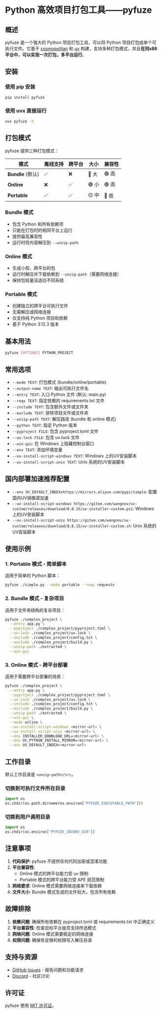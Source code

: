#  Python 高效项目打包工具——pyfuze 

## 概述

pyfuze 是一个强大的 Python 项目打包工具，可以将 Python 项目打包成单个可执行文件。它基于 [cosmopolitan](https://github.com/jart/cosmopolitan) 和 [uv](https://github.com/astral-sh/uv) 构建，支持多种打包模式，并且**在同x86平台中，可以实现一次打包，多平台运行**。

## 安装

### 使用 pip 安装
```bash
pip install pyfuze
```

### 使用 uvx 直接运行
```bash
uvx pyfuze -h
```

## 打包模式

pyfuze 提供三种打包模式：

| 模式 | 离线支持 | 跨平台 | 大小 | 兼容性 |
|------|----------|--------|------|--------|
| **Bundle** (默认) | ✅ | ❌ | 🔴 大 | 🟢 高 |
| **Online** | ❌ | ✅ | 🟢 小 | 🟢 高 |
| **Portable** | ✅ | ✅ | 🟡 中 | 🔴 低 |

### Bundle 模式
- 包含 Python 和所有依赖项
- 只能在打包时的相同平台上运行
- 提供最高兼容性
- 运行时将内容解压到 `--unzip-path`

### Online 模式
- 生成小型、跨平台的包
- 运行时解压并下载依赖到 `--unzip-path`（需要网络连接）
- 保持包轻量且适应不同系统

### Portable 模式
- 创建独立的跨平台可执行文件
- 无需解压或网络连接
- 仅支持纯 Python 项目和依赖
- 基于 Python 3.12.3 版本

## 基本用法

```bash
pyfuze [OPTIONS] PYTHON_PROJECT
```

## 常用选项

- `--mode TEXT`: 打包模式 (bundle/online/portable)
- `--output-name TEXT`: 输出可执行文件名
- `--entry TEXT`: 入口 Python 文件 (默认: main.py)
- `--reqs TEXT`: 指定依赖的 requirements.txt 文件
- `--include TEXT`: 包含额外文件或文件夹
- `--exclude TEXT`: 排除项目文件或文件夹
- `--unzip-path TEXT`: 解压路径 (bundle 和 online 模式)
- `--python TEXT`: 指定 Python 版本
- `--pyproject FILE`: 包含 pyproject.toml 文件
- `--uv-lock FILE`: 包含 uv.lock 文件
- `--win-gui`: 在 Windows 上隐藏控制台窗口
- `--env TEXT`: 添加环境变量
- `--uv-install-script-windows TEXT`: Windows 上的UV安装脚本
- `--uv-install-script-unix TEXT`: Unix 系统的UV安装脚本

## **国内部署加速推荐配置**
- `--env UV_DEFAULT_INDEX=https://mirrors.aliyun.com/pypi/simple`: 配置国内UV镜像源加速
- `--uv-install-script-windows https://gitee.com/wangnov/uv-custom/releases/download/0.8.15/uv-installer-custom.ps1`: Windows 上的UV安装脚本
- `--uv-install-script-unix https://gitee.com/wangnov/uv-custom/releases/download/0.8.15/uv-installer-custom.sh`: Unix 系统的UV安装脚本


## 使用示例

### 1. Portable 模式 - 简单脚本

适用于简单的 Python 脚本：

```bash
pyfuze ./simple.py --mode portable --reqs requests
```

### 2. Bundle 模式 - 复杂项目

适用于文件夹结构的复杂项目：

```bash
pyfuze ./complex_project \
  --entry app.py \
  --pyproject ./complex_project/pyproject.toml \
  --uv-lock ./complex_project/uv.lock \
  --include ./complex_project/config.txt \
  --exclude ./complex_project/build.py \
  --unzip-path ./extracted \
  --win-gui
```

### 3. Online 模式 - 跨平台部署

适用于需要跨平台部署的场景：

```bash
pyfuze ./complex_project \
  --entry app.py \
  --pyproject ./complex_project/pyproject.toml \
  --uv-lock ./complex_project/uv.lock \
  --include ./complex_project/config.txt \
  --exclude ./complex_project/build.py \
  --unzip-path ./extracted \
  --win-gui \
  --mode online \
  --uv-install-script-windows <mirror-url> \
  --uv-install-script-unix <mirror-url> \
  --env INSTALLER_DOWNLOAD_URL=<mirror-url> \
  --env UV_PYTHON_INSTALL_MIRROR=<mirror-url> \
  --env UV_DEFAULT_INDEX=<mirror-url>
```

## 工作目录

默认工作目录是 `<unzip-path>/src`。

### 切换到可执行文件所在目录
```python
import os
os.chdir(os.path.dirname(os.environ["PYFUZE_EXECUTABLE_PATH"]))
```

### 切换到用户调用目录
```python
import os
os.chdir(os.environ["PYFUZE_INVOKE_DIR"])
```

## 注意事项

1. **代码保护**: pyfuze 不提供任何代码加密或混淆功能
2. **平台兼容性**: 
   - Online 模式的跨平台能力受 uv 限制
   - Portable 模式的跨平台能力受 APE 规范限制
3. **网络要求**: Online 模式需要网络连接来下载依赖
4. **文件大小**: Bundle 模式生成的文件较大，包含所有依赖


## 故障排除

1. **依赖问题**: 确保所有依赖在 pyproject.toml 或 requirements.txt 中正确定义
2. **平台兼容性**: 检查目标平台是否支持所选模式
3. **网络问题**: Online 模式需要稳定的网络连接
4. **权限问题**: 确保有足够的权限写入解压目录

## 支持与资源

- [GitHub Issues](https://github.com/TanixLu/pyfuze/issues) - 报告问题和功能请求
- [Discord](https://discord.gg/GE9FyB5vtt) - 社区讨论

## 许可证

pyfuze 使用 [MIT 许可证](https://github.com/TanixLu/pyfuze/blob/main/LICENSE)。